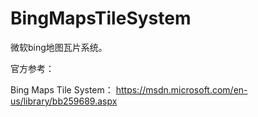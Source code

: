 # BingMapsTileSystem
微软bing地图瓦片系统。

官方参考：

Bing Maps Tile System： https://msdn.microsoft.com/en-us/library/bb259689.aspx
